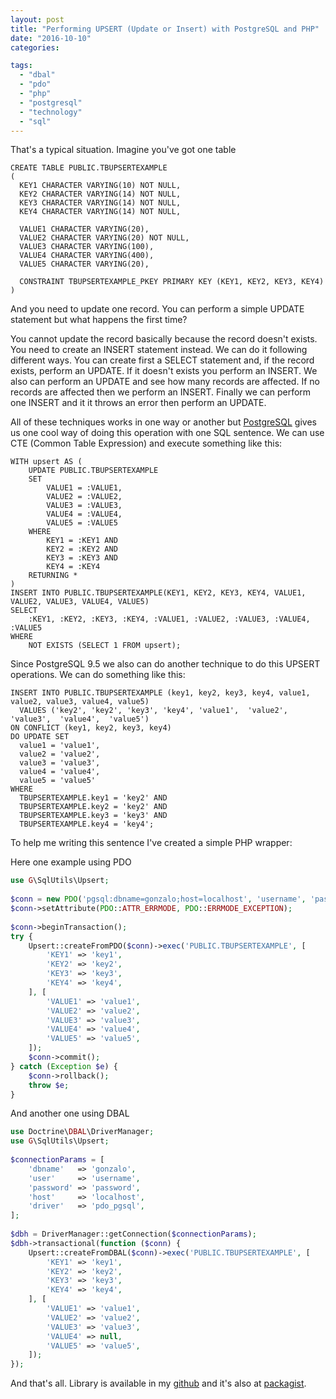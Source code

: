 ```yaml
---
layout: post
title: "Performing UPSERT (Update or Insert) with PostgreSQL and PHP"
date: "2016-10-10"
categories: 

tags: 
  - "dbal"
  - "pdo"
  - "php"
  - "postgresql"
  - "technology"
  - "sql"
---
```


That's a typical situation. Imagine you've got one table

```postgresql
CREATE TABLE PUBLIC.TBUPSERTEXAMPLE
(
  KEY1 CHARACTER VARYING(10) NOT NULL,
  KEY2 CHARACTER VARYING(14) NOT NULL,
  KEY3 CHARACTER VARYING(14) NOT NULL,
  KEY4 CHARACTER VARYING(14) NOT NULL,
 
  VALUE1 CHARACTER VARYING(20),
  VALUE2 CHARACTER VARYING(20) NOT NULL,
  VALUE3 CHARACTER VARYING(100),
  VALUE4 CHARACTER VARYING(400),
  VALUE5 CHARACTER VARYING(20),
 
  CONSTRAINT TBUPSERTEXAMPLE_PKEY PRIMARY KEY (KEY1, KEY2, KEY3, KEY4)
)
```

And you need to update one record. You can perform a simple UPDATE statement but what happens the first time?

You cannot update the record basically because the record doesn't exists. You need to create an INSERT statement instead. We can do it following different ways. You can create first a SELECT statement and, if the record exists, perform an UPDATE. If it doesn't exists you perform an INSERT. We also can perform an UPDATE and see how many records are affected. If no records are affected then we perform an INSERT. Finally we can perform one INSERT and it it throws an error then perform an UPDATE.

All of these techniques works in one way or another but [PostgreSQL](https://wiki.postgresql.org/wiki/UPSERT) gives us one cool way of doing this operation with one SQL sentence. We can use CTE (Common Table Expression) and execute something like this:

```postgresql
WITH upsert AS (
    UPDATE PUBLIC.TBUPSERTEXAMPLE
    SET
        VALUE1 = :VALUE1,
        VALUE2 = :VALUE2,
        VALUE3 = :VALUE3,
        VALUE4 = :VALUE4,
        VALUE5 = :VALUE5
    WHERE
        KEY1 = :KEY1 AND
        KEY2 = :KEY2 AND
        KEY3 = :KEY3 AND
        KEY4 = :KEY4
    RETURNING *
)
INSERT INTO PUBLIC.TBUPSERTEXAMPLE(KEY1, KEY2, KEY3, KEY4, VALUE1, VALUE2, VALUE3, VALUE4, VALUE5)
SELECT
    :KEY1, :KEY2, :KEY3, :KEY4, :VALUE1, :VALUE2, :VALUE3, :VALUE4, :VALUE5
WHERE
    NOT EXISTS (SELECT 1 FROM upsert);
```

Since PostgreSQL 9.5 we also can do another technique to do this UPSERT operations. We can do something like this: 

```postgresql
INSERT INTO PUBLIC.TBUPSERTEXAMPLE (key1, key2, key3, key4, value1, value2, value3, value4, value5)
  VALUES ('key2', 'key2', 'key3', 'key4', 'value1',  'value2',  'value3',  'value4',  'value5')
ON CONFLICT (key1, key2, key3, key4)
DO UPDATE SET
  value1 = 'value1', 
  value2 = 'value2', 
  value3 = 'value3', 
  value4 = 'value4', 
  value5 = 'value5'
WHERE
  TBUPSERTEXAMPLE.key1 = 'key2' AND
  TBUPSERTEXAMPLE.key2 = 'key2' AND
  TBUPSERTEXAMPLE.key3 = 'key3' AND
  TBUPSERTEXAMPLE.key4 = 'key4';
```

To help me writing this sentence I've created a simple PHP wrapper:

Here one example using PDO

```php
use G\SqlUtils\Upsert;
 
$conn = new PDO('pgsql:dbname=gonzalo;host=localhost', 'username', 'password');
$conn->setAttribute(PDO::ATTR_ERRMODE, PDO::ERRMODE_EXCEPTION);
 
$conn->beginTransaction();
try {
    Upsert::createFromPDO($conn)->exec('PUBLIC.TBUPSERTEXAMPLE', [
        'KEY1' => 'key1',
        'KEY2' => 'key2',
        'KEY3' => 'key3',
        'KEY4' => 'key4',
    ], [
        'VALUE1' => 'value1',
        'VALUE2' => 'value2',
        'VALUE3' => 'value3',
        'VALUE4' => 'value4',
        'VALUE5' => 'value5',
    ]);
    $conn->commit();
} catch (Exception $e) {
    $conn->rollback();
    throw $e;
}
```

And another one using DBAL 

```php
use Doctrine\DBAL\DriverManager;
use G\SqlUtils\Upsert;
 
$connectionParams = [
    'dbname'   => 'gonzalo',
    'user'     => 'username',
    'password' => 'password',
    'host'     => 'localhost',
    'driver'   => 'pdo_pgsql',
];
 
$dbh = DriverManager::getConnection($connectionParams);
$dbh->transactional(function ($conn) {
    Upsert::createFromDBAL($conn)->exec('PUBLIC.TBUPSERTEXAMPLE', [
        'KEY1' => 'key1',
        'KEY2' => 'key2',
        'KEY3' => 'key3',
        'KEY4' => 'key4',
    ], [
        'VALUE1' => 'value1',
        'VALUE2' => 'value2',
        'VALUE3' => 'value3',
        'VALUE4' => null,
        'VALUE5' => 'value5',
    ]);
});
```

And that's all. Library is available in my [github](https://github.com/gonzalo123/sqlutils) and it's also at [packagist](https://packagist.org/packages/gonzalo123/sqlutils).
